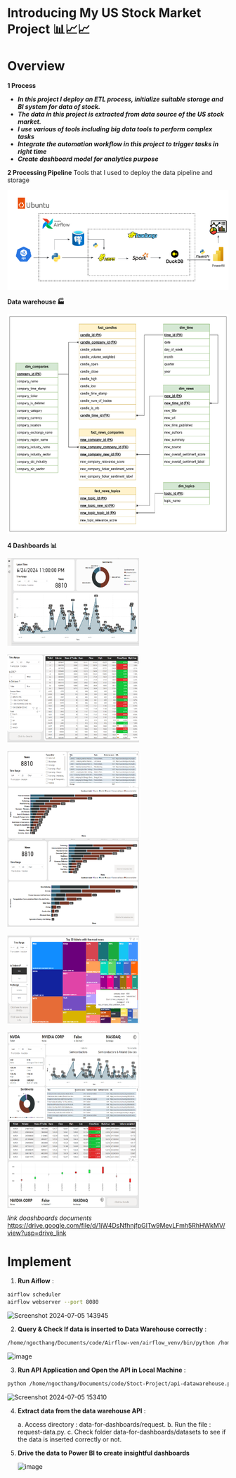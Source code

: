 <h1>Introducing My US Stock Market Project 📊📈📈 </h1>

<h1>Overview</h1>

**1 Process**

- **_In this project I deploy an ETL process, initialize suitable storage and BI system for data of stock._** 
- **_The data in this project is extracted from data source of the US stock market._**
- **_I use various of tools including big data tools to perform complex tasks_**
- **_Integrate the automation workflow in this project to trigger tasks in right time_**
- **_Create dashboard model for analytics purpose_**


**2 Processing Pipeline**
  Tools that I used to deploy the data pipeline and storage

<img src="img\Project Architect.png" alt="Processing Pipeline">  


**Data warehouse  🏭**

 <img src="img\Galaxy Schema.png" alt="Schema" width="600" height="500">

**4 Dashboards 📊**

<div style="display: flex; flex-wrap: wrap; gap: 20px;">
    <img src="dashboards/dashboard1.png" alt="Dashboard 1" width="300" height="200">
    <img src="dashboards/dashboard2.png" alt="Dashboard 2" width="300" height="200">
    <img src="dashboards/dashboard3.png" alt="Dashboard 3" width="300" height="200">
</div>

<div style="display: flex; flex-wrap: wrap; gap: 20px;">
    <img src="dashboards/dashboard4.png" alt="Dashboard 4" width="300" height="200">
    <img src="dashboards/dashboard5.png" alt="Dashboard 5" width="300" height="200">
    <img src="dashboards/dashboard6.png" alt="Dashboard 6" width="300" height="200">
</div>

<div style="display: flex; flex-wrap: wrap; gap: 20px;">
    <img src="dashboards/dashboard7.png" alt="Dashboard 7" width="300" height="200">
</div>


 _link doashboards documents_
https://drive.google.com/file/d/1jW4DsNfhnjfpGlTw9MevLFmh5RhHWkMV/view?usp=drive_link

<h1>Implement</h1>

1. **Run Aiflow** :

 ```Bash
 airflow scheduler
 airflow webserver --port 8080
 ```
![Screenshot 2024-07-05 143945](https://github.com/Mynamethang/Stock-Company-DataEngineering-Project/assets/109019819/97c162df-6a6f-42ec-8d0d-2a0425f67637)


2. **Query & Check If data is inserted to Data Warehouse correctly** :
 ```Bash
 /home/ngocthang/Documents/code/Airflow-ven/airflow_venv/bin/python /home/ngocthang/Documents/code/Stoct-Project/SQL/config-datawarehouse/config.py
 ```
![image](https://github.com/Mynamethang/Stock-Company-DataEngineering-Project/assets/109019819/a562615d-511a-417c-9274-2d4fa2738d97)

3. **Run API Application and Open the API in Local Machine** :
 ```Bash
 python /home/ngocthang/Documents/code/Stoct-Project/api-datawarehouse.py
 ```
![Screenshot 2024-07-05 153410](https://github.com/Mynamethang/Stock-Company-DataEngineering-Project/assets/109019819/e8f1171d-4814-40a2-9e3d-f31ab04eadd1)

4. **Extract data from the data warehouse API** :
   
   a. Access directory : data-for-dashboards/request.
   b. Run the file : request-data.py.
   c. Check folder data-for-dashboards/datasets to see if the data is inserted correctly or not.

5. **Drive the data to Power BI to create insightful dashboards**
   
   ![image](https://github.com/Mynamethang/Stock-Company-DataEngineering-Project/assets/109019819/de91461b-1cd8-4ff7-b3a1-0736619d626c)






